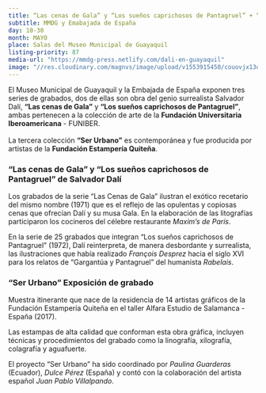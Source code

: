 ```yaml
---
title: “Las cenas de Gala” y “Los sueños caprichosos de Pantagruel” + “Ser urbano”.
subtitle: MMDG y Emabajada de España
day: 10-30
month: MAYO
place: Salas del Museo Municipal de Guayaquil
listing-priority: 87
media-url: "https://mmdg-press.netlify.com/dali-en-guayaquil"
image: "//res.cloudinary.com/magnvs/image/upload/v1553915450/couovjx13qgrn45rlhx0.jpg"
---
```


El Museo Municipal de Guayaquil y la Embajada de España exponen tres series de grabados, dos de ellas son obra del genio surrealista Salvador Dalí, **“Las cenas de Gala”** y **“Los sueños caprichosos de Pantagruel”**, ambas pertenecen a la colección de arte de la **Fundación Universitaria Iberoamericana** - FUNIBER.<br /><br />La tercera colección **“Ser Urbano”** es contemporánea y fue producida por artistas de la **Fundación Estampería Quiteña**.

### “Las cenas de Gala” y “Los sueños caprichosos de Pantagruel” de Salvador Dalí

Los grabados de la serie “Las Cenas de Gala” ilustran el exótico recetario del mismo nombre (1971) que es el reflejo de las opulentas y copiosas cenas que ofrecían Dalí y su musa Gala. En la elaboración de las litografías participaron los cocineros del célebre restaurante *Maxim’s de París*.

En la serie de 25 grabados que integran “Los sueños caprichosos de Pantagruel” (1972), Dalí reinterpreta, de manera desbordante y surrealista, las ilustraciones que había realizado *François Desprez* hacia el siglo XVI para los relatos de “Gargantúa y Pantagruel” del humanista *Rabelais*.

### “Ser Urbano” Exposición de grabado

Muestra itinerante que nace de la residencia de 14 artistas gráficos de la Fundación Estampería Quiteña en el taller Alfara Estudio de Salamanca - España (2017).

Las estampas de alta calidad que conforman esta obra gráfica, incluyen técnicas y procedimientos del grabado como la linografía, xilografía, colagrafía y aguafuerte.

El proyecto “Ser Urbano” ha sido coordinado por *Paulina Guarderas* (Ecuador), *Dulce Pérez* (España) y contó con la colaboración del artista español *Juan Pablo Villalpando*.
